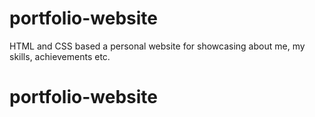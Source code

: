 # portfolio-website
HTML and CSS based a personal website for showcasing about me, my skills, achievements etc.
# portfolio-website
